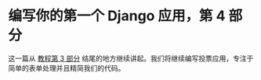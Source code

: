 # 编写你的第一个 Django 应用，第 4 部分

这一篇从 [教程第 3 部分](tutorial03.md) 结尾的地方继续讲起。我们将继续编写投票应用，专注于简单的表单处理并且精简我们的代码。



